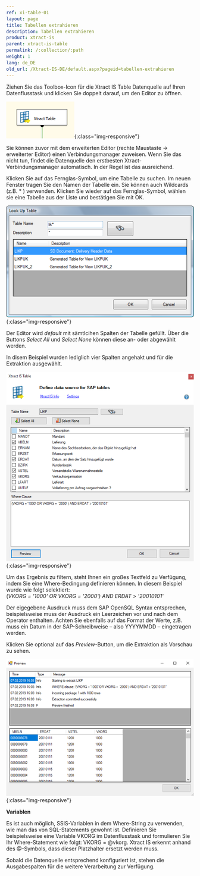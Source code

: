 ```yaml
---
ref: xi-table-01
layout: page
title: Tabellen extrahieren
description: Tabellen extrahieren
product: xtract-is
parent: xtract-is-table
permalink: /:collection/:path
weight: 1
lang: de_DE
old_url: /Xtract-IS-DE/default.aspx?pageid=tabellen-extrahieren
---
```


Ziehen Sie das Toolbox-Icon für die Xtract IS Table Datenquelle auf Ihren Datenflusstask und klicken Sie doppelt darauf, um den Editor zu öffnen.

![Table-01](/img/content/Table-01.png){:class="img-responsive"}

Sie können zuvor mit dem erweiterten Editor (rechte Maustaste -> erweiterter Editor) einen Verbindungsmanager zuweisen. Wenn Sie das nicht tun, findet die Datenquelle den erstbesten Xtract-Verbindungsmanager automatisch. In der Regel ist das ausreichend.

Klicken Sie auf das Fernglas-Symbol, um eine Tabelle zu suchen. Im neuen Fenster tragen Sie den Namen der Tabelle ein. Sie können auch Wildcards (z.B. * ) verwenden. Klicken Sie wieder auf das Fernglas-Symbol, wählen sie eine Tabelle aus der Liste und bestätigen Sie mit OK.

![Table-02](/img/content/Table-02.png){:class="img-responsive"}

Der Editor wird *default* mit sämtlcihen Spalten der Tabelle gefüllt. Über die Buttons *Select All* und *Select None* können diese an- oder abgewählt werden.

In disem Beispiel wurden lediglich vier Spalten angehakt und für die Extraktion ausgewählt.

![Table-03](/img/content/define_data_source_XIS_table.png){:class="img-responsive"}

Um das Ergebnis zu filtern, steht Ihnen ein großes Textfeld zu Verfügung, indem Sie eine Where-Bedingung definieren können. 
In diesem Beispiel wurde wie folgt selektiert: <br>
(*VKORG = '1000' OR VKORG = '2000') AND ERDAT > '20010101'*

Der eigegebene Ausdruck muss dem SAP OpenSQL Syntax entsprechen, beispielsweise muss der Ausdruck ein Leerzeichen vor und nach dem Operator enthalten. 
Achten Sie ebenfalls auf das Format der Werte, z.B. muss  ein Datum in der SAP-Schreibweise – also YYYYMMDD – eingetragen werden.

Klicken Sie optional auf das *Preview*-Button, um die Extraktion als Vorschau zu sehen.

![Table-04](/img/content/preview_Xtract_IS_table.png){:class="img-responsive"}

**Variablen** 

Es ist auch möglich, SSIS-Variablen in dem Where-String zu verwenden, wie man das von SQL-Statements gewohnt ist. 
Definieren Sie beispielsweise eine Variable VKORG im Datenflusstask und formulieren Sie Ihr Where-Statement wie folgt: VKORG = @vkorg. 
Xtract IS erkennt anhand des @-Symbols, dass dieser Platzhalter ersetzt werden muss.

Sobald die Datenquelle entsprechend konfiguriert ist, stehen die Ausgabespalten für die weitere Verarbeitung zur Verfügung.